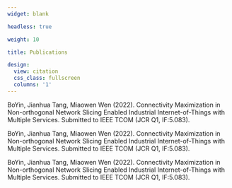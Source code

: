 ```yaml
---
widget: blank

headless: true

weight: 10

title: Publications

design:
  view: citation
  css_class: fullscreen
  columns: '1'
---
```


BoYin, Jianhua Tang, Miaowen Wen (2022). Connectivity Maximization in Non-orthogonal Network Slicing Enabled Industrial Internet-of-Things with Multiple Services. Submitted to IEEE TCOM (JCR Q1, IF:5.083).

BoYin, Jianhua Tang, Miaowen Wen (2022). Connectivity Maximization in Non-orthogonal Network Slicing Enabled Industrial Internet-of-Things with Multiple Services. Submitted to IEEE TCOM (JCR Q1, IF:5.083).

BoYin, Jianhua Tang, Miaowen Wen (2022). Connectivity Maximization in Non-orthogonal Network Slicing Enabled Industrial Internet-of-Things with Multiple Services. Submitted to IEEE TCOM (JCR Q1, IF:5.083).
